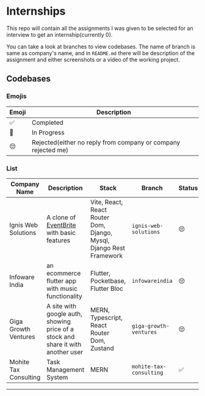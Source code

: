 # Internships

This repo will contain all the assignments I was given to be selected for an interview to get an internship(currently 0).

You can take a look at branches to view codebases. The name of branch is same as company's name, and in `README.md` there will be description of the assignment and either screenshots or a video of the working project.

## Codebases

### Emojis

| Emoji | Description |
| --- | --- |
| ✅ | Completed |
| 🚧 | In Progress |
| 😔 | Rejected(either no reply from company or company rejected me) |


### List

| Company Name | Description | Stack | Branch | Status | 
--- | --- | --- | --- | ---|
| Ignis Web Solutions | A clone of [EventBrite](https://www.eventbrite.com/) with basic features | Vite, React, React Router Dom, Django, Mysql, Django Rest Framework | `ignis-web-solutions` | 😔 |
| Infoware India | an ecommerce flutter app with music functionality | Flutter, Pocketbase, Flutter Bloc | `infowareindia` | 😔 |
| Giga Growth Ventures | A site with google auth, showing price of a stock and share it with another user | MERN, Typescript, React Router Dom, Zustand | `giga-growth-ventures` | 😔 |
| Mohite Tax Consulting | Task Management System | MERN | `mohite-tax-consulting` | ✅ |
---
